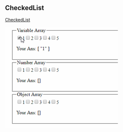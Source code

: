 ## CheckedList

[CheckedList](https://github.com/MightLin/ng-html-friendly/tree/master/projects/ng-html-friendly/src/lib/checked-list)

![image](https://github.com/MightLin/ng-html-friendly/blob/master/src/assets/checkedList.gif)



